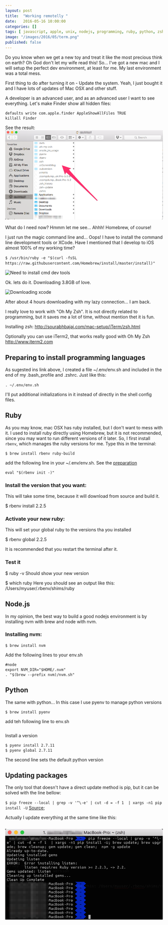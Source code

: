 ```yaml
---
layout: post
title:  "Working remotelly "
date:   2016-05-16 10:00:00
categories: []
tags: [ javascript, apple, unix, nodejs, programming, ruby, python, zsh ]
image: "/images/2016/05/term.png"
published: false
---
```


Do you know when we get a new toy and treat it like the most precious think on earth? Oh God don't let my wife read this!
So... I've got a new mac and I will setup the perfect dev environment, at least for me. My last environment was a total mess.

First thing to do after turning it on - Update the system. Yeah, I just bought it and I have lots of updates of Mac OSX and other stuff.

A developer is an advanced user, and as an advanced user I want to see everything. Let's make Finder show all hidden files:

```
defaults write com.apple.finder AppleShowAllFiles TRUE
killall Finder
```

See the result:
![Showing hidden files](/images/2016/05/hiddenfiles.png) 

What do I need now? Hmmm let me see... Ahhh! Homebrew, of course!

I just run the magic command line and... Oops! I have to install the command line development tools or XCode. Have I mentioned that I develop to iOS almost 100% of my working time?
 
 
 ```$ /usr/bin/ruby -e "$(curl -fsSL https://raw.githubusercontent.com/Homebrew/install/master/install)"```
 
![Need to install cmd dev tools](/images/2016/05/cmddevtools.png) 
 
 Ok. lets do it. Downloading 3.8GB of love.
 
![Downloading xcode](/images/2016/05/downloading.png) 
 
 
 After about 4 hours downloading with my lazy connection... I am back.
 
 I really love to work with "Oh My Zsh". It is not directly related to programming, but it saves me a lot of time, without mention thet it is fun.

 
Installing zsh:
http://sourabhbajaj.com/mac-setup/iTerm/zsh.html

Optionally you can use iTerm2, that works really good with Oh My Zsh http://www.iterm2.com

## <a name="envpreparation"></a>Preparing to install programming languages

As sugested ins link above, I created a file ~/.env/env.sh and included in the end of my .bash_profile and .zshrc. Just like this:

```. ~/.env/env.sh```

I'll put additional initializations in it instead of directly in the shell config files.

## Ruby

As you may know, mac OSX has ruby installed, but I don't want to mess with it.
I used to install ruby directly using Homebrew, but it is not recommended, since you may want to run different versions of it later. So, I first install `rbenv`, which manages the ruby versions for me.
Type this in the terminal:

```
$ brew install rbenv ruby-build
```

add the following line in your ~/.env/env.sh. See the [preparation](#envpreparation)

```
eval "$(rbenv init -)"
```

### Install the version that you want:
This will take some time, because it will download from source and build it.

$ rbenv install 2.2.5

### Activate your new ruby:
This will set your global ruby to the versions tha you installed

$ rbenv global 2.2.5

It is recommended that you restart the terminal after it.

### Test it


$ ruby -v
Should show your new version

$ which ruby
Here you should see an output like this: /Users/myuser/.rbenv/shims/ruby



## Node.js

In my opinion, the best way to build a good nodejs environment is by installing nvm with brew and node with nvm.

### Installing nvm:
```
$ brew install nvm
```

Add the following lines to your env.sh

```
#node 
export NVM_DIR="$HOME/.nvm"
. "$(brew --prefix nvm)/nvm.sh"

```

## Python
The same with python... In this case I use pyenv to manage python versions

```
$ brew install pyenv
```

add teh following line to env.sh

``` if which pyenv > /dev/null; then eval "$(pyenv init -)"; fi
```

Install a version 

```
$ pyenv install 2.7.11
$ pyenv global 2.7.11
```
The second line sets the default python version

## Updating packages

The only tool that doesn't have a direct update method is pip, but it can be solved with the line bellow:

``` $ pip freeze --local | grep -v '^\-e' | cut -d = -f 1  | xargs -n1 pip install -U ``` [Source](http://stackoverflow.com/questions/2720014/upgrading-all-packages-with-pip);

Actually I update everything at the same time like this:

``` pip freeze --local | grep -v '^\-e' | cut -d = -f 1  | xargs -n1 pip install -U; brew update; brew upgrade; brew cleanup; gem update; gem clean;  npm -g update
``` 

![Term](/images/2016/05/term.png)

